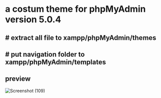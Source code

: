 <h1>a costum theme for phpMyAdmin version 5.0.4</h1>

<h2># extract all file to xampp/phpMyAdmin/themes</h2>

<h2># put navigation folder to xampp/phpMyAdmin/templates</h2>

<h2>preview</h2>


<!-- ![Screenshot (96)](https://user-images.githubusercontent.com/71390462/137112215-d6df49da-1a9b-411d-9082-11e43900e044.png) -->
![Screenshot (109)](https://user-images.githubusercontent.com/71390462/137781385-8bbd5efd-cbc8-439b-a08e-1359501c5b51.png)
